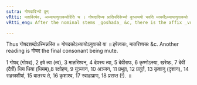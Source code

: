 ```yaml
---
sutra: गोषदादिभ्यो वुन्
vRtti: मतावित्येव, अध्यायानुवाकयोरिति च । गोषदादिभ्यः प्रातिपदिकेभ्यो वुन्प्रत्ययो भवति मत्वर्थेऽध्यायानुवाकयोः ॥
vRtti_eng: After the nominal stems _goshada_ &c, there is the affix _vun_ (+- अक), in the sense of _matup_, when an _Adhyaya_ or an _Anuvaka_ is to be expressed.

---
```

Thus गोषदशब्दोऽस्मिन्नस्ति = गोषदकोऽध्यायोऽनुवाको वा ॥ इषेत्वकः, मातरिश्वकः &c. Another reading is गोषद the final consonant being mute.

1 गोषद् (गोषद), 2 इषे त्वा (त्व), 3 मातरिश्वन्, 4 देवस्य त्वा, 5 देवीरापः, 6 कृष्णोऽस्या, खरेष्ठः, 7 देवीं (दैवीं) धिय धिया (धियम्),8 रक्षोहण, 9 युञ्जान, 10 अञ्जन, 11 प्रभूत, 12 प्रतूर्त, 13 कृशानु (दृशान), 14 सहस्रशीर्षा, 15 वातस्य ते, 16 कृशाश्व, 17 स्वाहाप्राण, 18 प्रसप्त (!). ॥  